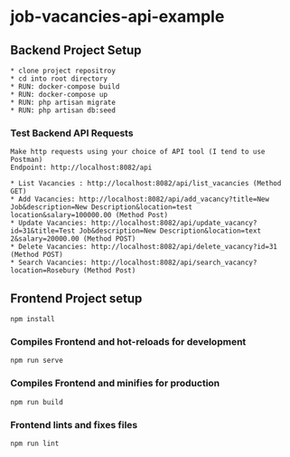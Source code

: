 # job-vacancies-api-example

## Backend Project Setup
```
* clone project repositroy
* cd into root directory
* RUN: docker-compose build
* RUN: docker-compose up
* RUN: php artisan migrate
* RUN: php artisan db:seed

```

### Test Backend API Requests
```
Make http requests using your choice of API tool (I tend to use Postman)
Endpoint: http://localhost:8082/api

* List Vacancies : http://localhost:8082/api/list_vacancies (Method GET)
* Add Vacancies: http://localhost:8082/api/add_vacancy?title=New Job&description=New Description&location=test location&salary=100000.00 (Method Post)
* Update Vacancies: http://localhost:8082/api/update_vacancy?id=31&title=Test Job&description=New Description&location=text 2&salary=20000.00 (Method POST)
* Delete Vacancies: http://localhost:8082/api/delete_vacancy?id=31 (Method POST)
* Search Vacancies: http://localhost:8082/api/search_vacancy?location=Rosebury (Method Post)

```


## Frontend Project setup
```
npm install
```

### Compiles Frontend and hot-reloads for development
```
npm run serve
```

### Compiles Frontend and minifies for production
```
npm run build
```

### Frontend lints and fixes files
```
npm run lint
```


